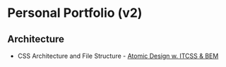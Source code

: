 # Personal Portfolio (v2)

## Architecture

-   CSS Architecture and File Structure - [Atomic Design w. ITCSS & BEM](https://gael-boyenval.gitbook.io/atomic-design-css-architecture-with-itcss-bem-sass/)
